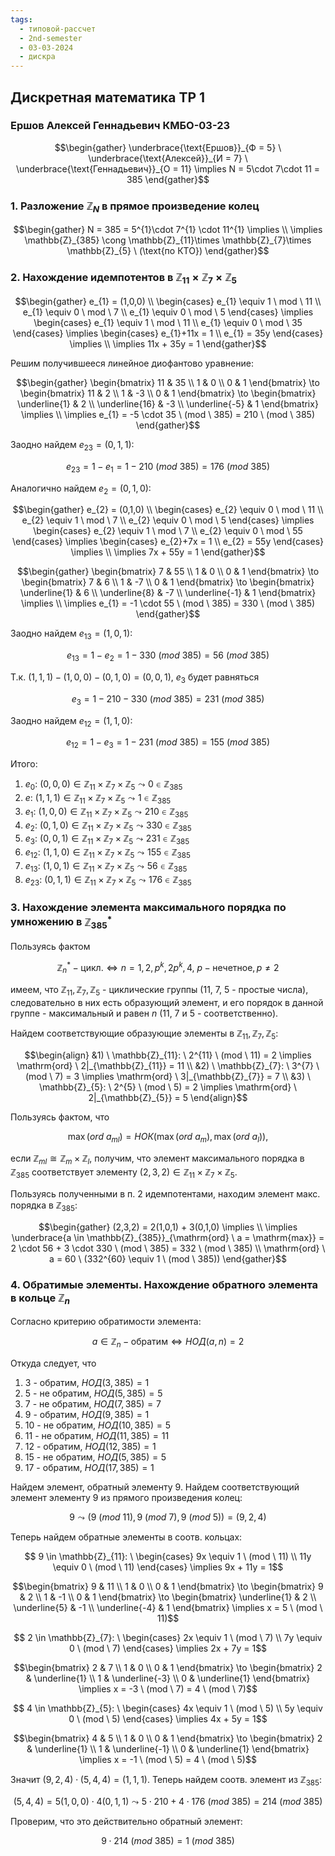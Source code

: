 ```yaml
---
tags:
  - типовой-рассчет
  - 2nd-semester
  - 03-03-2024
  - дискра
---
```


## Дискретная математика TP 1

### Ершов Алексей Геннадьевич КМБО-03-23

$$\begin{gather}
\underbrace{\text{Ершов}}_{Ф = 5} \ \underbrace{\text{Алексей}}_{И = 7} \ \underbrace{\text{Геннадьевич}}_{О = 11} \implies N = 5\cdot 7\cdot 11 = 385
\end{gather}$$

### 1. Разложение $\mathbb{Z}_{N}$ в прямое произведение колец

$$\begin{gather}
N = 385 = 5^{1}\cdot 7^{1} \cdot 11^{1} \implies \\
\implies \mathbb{Z}_{385} \cong \mathbb{Z}_{11}\times \mathbb{Z}_{7}\times \mathbb{Z}_{5} \ (\text{по КТО})
\end{gather}$$

### 2. Нахождение идемпотентов в $\mathbb{Z}_{11}\times \mathbb{Z}_{7}\times \mathbb{Z}_{5}$

$$\begin{gather}
e_{1} = (1,0,0) \\
\begin{cases}
e_{1} \equiv 1 \ mod \ 11 \\
e_{1} \equiv 0 \ mod \ 7 \\
e_{1} \equiv 0 \ mod \ 5
\end{cases} \implies \begin{cases}
e_{1} \equiv 1 \ mod \ 11 \\
e_{1} \equiv 0 \ mod \ 35
\end{cases} \implies \begin{cases}
e_{1}+11x = 1 \\
e_{1} = 35y
\end{cases} \implies \\
\implies 11x + 35y = 1
\end{gather}$$

Решим получившееся линейное диофантово уравнение:

$$\begin{gather}
\begin{bmatrix}
11 & 35 \\
1 & 0 \\
0 & 1
\end{bmatrix} \to \begin{bmatrix}
11 & 2 \\
1 & -3 \\
0 & 1
\end{bmatrix} \to \begin{bmatrix}
\underline{1} & 2 \\
\underline{16} & -3 \\
\underline{-5} & 1
\end{bmatrix} \implies \\
\implies e_{1} = -5 \cdot 35 \ (mod \ 385) = 210 \ (mod \ 385)
\end{gather}$$

Заодно найдем $e_{23} = (0,1,1)$:

$$e_{23} = 1 - e_{1} = 1 - 210 \ (mod \ 385) = 176 \ (mod \ 385)$$

Аналогично найдем $e_{2} = (0,1,0)$:

$$\begin{gather}
e_{2} = (0,1,0) \\
\begin{cases}
e_{2} \equiv 0 \ mod \ 11 \\
e_{2} \equiv 1 \ mod \ 7 \\
e_{2} \equiv 0 \ mod \ 5
\end{cases} \implies \begin{cases}
e_{2} \equiv 1 \ mod \ 7 \\
e_{2} \equiv 0 \ mod \ 55
\end{cases} \implies \begin{cases}
e_{2}+7x = 1 \\
e_{2} = 55y
\end{cases} \implies \\
\implies 7x + 55y = 1
\end{gather}$$

$$\begin{gather}
\begin{bmatrix}
7 & 55 \\
1 & 0 \\
0 & 1
\end{bmatrix} \to \begin{bmatrix}
7 & 6 \\
1 & -7 \\
0 & 1
\end{bmatrix} \to \begin{bmatrix}
\underline{1} & 6 \\
\underline{8} & -7 \\
\underline{-1} & 1
\end{bmatrix} \implies \\
\implies e_{1} = -1 \cdot 55 \ (mod \ 385) = 330 \ (mod \ 385)
\end{gather}$$

Заодно найдем $e_{13} = (1,0,1)$:

$$e_{13} = 1 - e_{2} = 1 - 330 \ (mod \ 385) = 56 \ (mod \ 385)$$

Т.к. $(1,1,1) - (1,0,0) - (0,1,0) = (0,0,1)$, $e_{3}$ будет равняться

$$e_{3} = 1 - 210 - 330 \ (mod \ 385) = 231 \ (mod \ 385)$$

Заодно найдем $e_{12} = (1,1,0)$:

$$e_{12} = 1 - e_{3} = 1 - 231 \ (mod \ 385) = 155 \ (mod \ 385)$$

Итого:
1) $e_{0}$: $(0,0,0) \in \mathbb{Z}_{11}\times \mathbb{Z}_{7}\times \mathbb{Z}_{5} \leadsto 0 \in \mathbb{Z}_{385}$
2) $e$: $(1,1,1) \in \mathbb{Z}_{11}\times \mathbb{Z}_{7}\times \mathbb{Z}_{5} \leadsto 1 \in \mathbb{Z}_{385}$
3) $e_{1}$: $(1,0,0) \in \mathbb{Z}_{11}\times \mathbb{Z}_{7}\times \mathbb{Z}_{5} \leadsto 210 \in \mathbb{Z}_{385}$
4) $e_{2}$: $(0,1,0) \in \mathbb{Z}_{11}\times \mathbb{Z}_{7}\times \mathbb{Z}_{5} \leadsto 330 \in \mathbb{Z}_{385}$
5) $e_{3}$: $(0,0,1) \in \mathbb{Z}_{11}\times \mathbb{Z}_{7}\times \mathbb{Z}_{5} \leadsto 231 \in \mathbb{Z}_{385}$
6) $e_{12}$: $(1,1,0) \in \mathbb{Z}_{11}\times \mathbb{Z}_{7}\times \mathbb{Z}_{5} \leadsto 155 \in \mathbb{Z}_{385}$
7) $e_{13}$: $(1,0,1) \in \mathbb{Z}_{11}\times \mathbb{Z}_{7}\times \mathbb{Z}_{5} \leadsto 56 \in \mathbb{Z}_{385}$
8) $e_{23}$: $(0,1,1) \in \mathbb{Z}_{11}\times \mathbb{Z}_{7}\times \mathbb{Z}_{5} \leadsto 176 \in \mathbb{Z}_{385}$

### 3. Нахождение элемента максимального порядка по умножению в $\mathbb{Z}^{*}_{385}$

Пользуясь фактом

$$\mathbb{Z}_{n}^{*} - \text{цикл.} \iff n = 1,2,p^{k},2p^{k},4, \ p - \text{нечетное}, p \neq 2$$

имеем, что $\mathbb{Z}_{11}, \mathbb{Z}_{7}, \mathbb{Z}_{5}$ - циклические группы (11, 7, 5 - простые числа), следовательно в них есть образующий элемент, и его порядок в данной группе - максимальный и равен $n$ (11, 7 и 5 - соответственно).

Найдем соответствующие образующие элементы в $\mathbb{Z}_{11}, \mathbb{Z}_{7}, \mathbb{Z}_{5}$:

$$\begin{align}
&1) \ \mathbb{Z}_{11}: \ 2^{11} \ (mod \ 11) = 2 \implies \mathrm{ord} \ 2|_{\mathbb{Z}_{11}} = 11 \\
&2) \ \mathbb{Z}_{7}: \ 3^{7} \ (mod \ 7) = 3 \implies \mathrm{ord} \ 3|_{\mathbb{Z}_{7}} = 7 \\
&3) \ \mathbb{Z}_{5}: \ 2^{5} \ (mod \ 5) = 2 \implies \mathrm{ord} \ 2|_{\mathbb{Z}_{5}} = 5
\end{align}$$

Пользуясь фактом, что

$$\max(ord \ a_{ml}) = НОК(\max(ord \ a_{m}), \max(ord \ a_{l})),$$

если $\mathbb{Z}_{ml} \cong \mathbb{Z}_{m} \times \mathbb{Z}_{l}$, получим, что элемент максимального порядка в $\mathbb{Z}_{385}$ соответствует элементу $(2,3,2) \in \mathbb{Z}_{11}\times \mathbb{Z}_{7}\times \mathbb{Z}_{5}$.

Пользуясь полученными в п. 2 идемпотентами, находим элемент макс. порядка в $\mathbb{Z}_{385}$:

$$\begin{gather}
(2,3,2) = 2(1,0,1) + 3(0,1,0) \implies \\
\implies \underbrace{a \in \mathbb{Z}_{385}}_{\mathrm{ord} \ a = \mathrm{max}} = 2 \cdot 56 + 3 \cdot 330 \ (mod \ 385) = 332 \ (mod \ 385) \\
\mathrm{ord} \ a = 60 \ (332^{60} \equiv 1 \ (mod \ 385))
\end{gather}$$

### 4. Обратимые элементы. Нахождение обратного элемента в кольце $\mathbb{Z}_{n}$

Согласно критерию обратимости элемента:

$$a \in \mathbb{Z}_{n} - \text{обратим} \iff НОД(a, n) = 2$$

Откуда следует, что
1) $3$ - обратим, $НОД(3, 385) = 1$
2) $5$ - не обратим, $НОД(5, 385) = 5$
3) $7$ - не обратим, $НОД(7, 385) = 7$
4) $9$ - обратим, $НОД(9, 385) = 1$
5) $10$ - не обратим, $НОД(10, 385) = 5$
6) $11$ - не обратим, $НОД(11, 385) = 11$
7) $12$ - обратим, $НОД(12, 385) = 1$
8) $15$ - не обратим, $НОД(5, 385) = 5$
9) $17$ - обратим, $НОД(17, 385) = 1$

Найдем элемент, обратный элементу $9$. Найдем соответствующий элемент элементу $9$ из прямого произведения колец:  

$$9 \leadsto (9 \ (mod \ 11), 9 \ (mod \ 7), 9 \ (mod \ 5)) = (9,2,4)$$

Теперь найдем обратные элементы в соотв. кольцах:

$$ 9 \in \mathbb{Z}_{11}: \ \begin{cases}
9x \equiv 1 \ (mod \ 11) \\
11y \equiv 0 \ (mod \ 11)
\end{cases} \implies 9x + 11y = 1$$

$$\begin{bmatrix}
9 & 11 \\
1 & 0 \\
0 & 1
\end{bmatrix} \to \begin{bmatrix}
9 & 2 \\
1 & -1 \\
0 & 1
\end{bmatrix} \to \begin{bmatrix}
\underline{1} & 2 \\
\underline{5} & -1 \\
\underline{-4} & 1
\end{bmatrix} \implies x = 5 \ (mod \ 11)$$

$$ 2 \in \mathbb{Z}_{7}: \ \begin{cases}
2x \equiv 1 \ (mod \ 7) \\
7y \equiv 0 \ (mod \ 7)
\end{cases} \implies 2x + 7y = 1$$

$$\begin{bmatrix}
2 & 7 \\
1 & 0 \\
0 & 1
\end{bmatrix} \to \begin{bmatrix}
2 & \underline{1} \\
1 & \underline{-3} \\
0 & \underline{1}
\end{bmatrix} \implies x = -3 \ (mod \ 7) = 4 \ (mod \ 7)$$

$$ 4 \in \mathbb{Z}_{5}: \ \begin{cases}
4x \equiv 1 \ (mod \ 5) \\
5y \equiv 0 \ (mod \ 5)
\end{cases} \implies 4x + 5y = 1$$

$$\begin{bmatrix}
4 & 5 \\
1 & 0 \\
0 & 1
\end{bmatrix} \to \begin{bmatrix}
2 & \underline{1} \\
1 & \underline{-1} \\
0 & \underline{1}
\end{bmatrix} \implies x = -1 \ (mod \ 5) = 4 \ (mod \ 5)$$

Значит $(9,2,4)\cdot(5,4,4) = (1,1,1)$. Теперь найдем соотв. элемент из $\mathbb{Z}_{385}$:

$$(5,4,4) = 5(1,0,0) \cdot 4(0,1,1) \leadsto 5 \cdot 210 + 4 \cdot 176 \ (mod \ 385) = 214 \ (mod \ 385)$$

Проверим, что это действительно обратный элемент:

$$9 \cdot 214 \ (mod \ 385) = 1 \ (mod \ 385)$$
